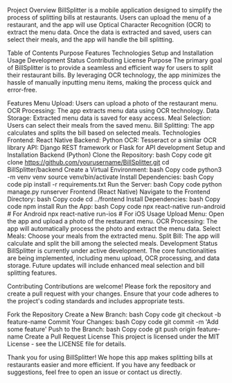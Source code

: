 Project Overview
BillSplitter is a mobile application designed to simplify the process of splitting bills at restaurants. Users can upload the menu of a restaurant, and the app will use Optical Character Recognition (OCR) to extract the menu data. Once the data is extracted and saved, users can select their meals, and the app will handle the bill splitting.

Table of Contents
Purpose
Features
Technologies
Setup and Installation
Usage
Development Status
Contributing
License
Purpose
The primary goal of BillSplitter is to provide a seamless and efficient way for users to split their restaurant bills. By leveraging OCR technology, the app minimizes the hassle of manually inputting menu items, making the process quick and error-free.

Features
Menu Upload: Users can upload a photo of the restaurant menu.
OCR Processing: The app extracts menu data using OCR technology.
Data Storage: Extracted menu data is saved for easy access.
Meal Selection: Users can select their meals from the saved menu.
Bill Splitting: The app calculates and splits the bill based on selected meals.
Technologies
Frontend: React Native
Backend: Python
OCR: Tesseract or a similar OCR library
API: Django REST framework or Flask for API development
Setup and Installation
Backend (Python)
Clone the Repository:
bash
Copy code
git clone https://github.com/yourusername/BillSplitter.git
cd BillSplitter/backend
Create a Virtual Environment:
bash
Copy code
python3 -m venv venv
source venv/bin/activate
Install Dependencies:
bash
Copy code
pip install -r requirements.txt
Run the Server:
bash
Copy code
python manage.py runserver
Frontend (React Native)
Navigate to the Frontend Directory:
bash
Copy code
cd ../frontend
Install Dependencies:
bash
Copy code
npm install
Run the App:
bash
Copy code
npx react-native run-android # For Android
npx react-native run-ios     # For iOS
Usage
Upload Menu: Open the app and upload a photo of the restaurant menu.
OCR Processing: The app will automatically process the photo and extract the menu data.
Select Meals: Choose your meals from the extracted menu.
Split Bill: The app will calculate and split the bill among the selected meals.
Development Status
BillSplitter is currently under active development. The core functionalities are being implemented, including menu upload, OCR processing, and data storage. Future updates will include enhanced meal selection and bill splitting features.

Contributing
Contributions are welcome! Please fork the repository and create a pull request with your changes. Ensure that your code adheres to the project's coding standards and includes appropriate tests.

Fork the Repository
Create a New Branch:
bash
Copy code
git checkout -b feature-name
Commit Your Changes:
bash
Copy code
git commit -m 'Add some feature'
Push to the Branch:
bash
Copy code
git push origin feature-name
Create a Pull Request
License
This project is licensed under the MIT License - see the LICENSE file for details.

Thank you for using BillSplitter! We hope this app makes splitting bills at restaurants easier and more efficient. If you have any feedback or suggestions, feel free to open an issue or contact us directly.
